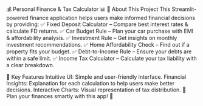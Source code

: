 💰 Personal Finance & Tax Calculator 📊
🚀 About This Project
This Streamlit-powered finance application helps users make informed financial decisions by providing:
✅ Fixed Deposit Calculator – Compare best interest rates & calculate FD returns.
✅ Car Budget Rule – Plan your car purchase with EMI & affordability analysis.
✅ Investment Rule – Get insights on monthly investment recommendations.
✅ Home Affordability Check – Find out if a property fits your budget.
✅ Debt-to-Income Rule – Ensure your debts are within a safe limit.
✅ Income Tax Calculator – Calculate your tax liability with a clear breakdown.

🎯 Key Features
Intuitive UI: Simple and user-friendly interface.
Financial Insights: Explanation for each calculation to help users make better decisions.
Interactive Charts: Visual representation of tax distribution.
🔹 Plan your finances smartly with this app! 🚀
